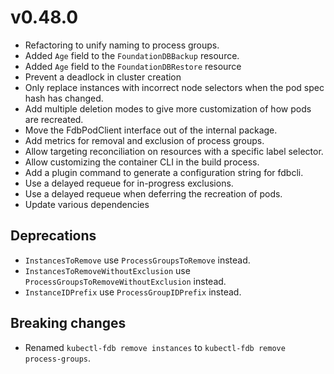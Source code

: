 # v0.48.0

* Refactoring to unify naming to process groups.
* Added `Age` field to the `FoundationDBBackup` resource.
* Added `Age` field to the `FoundationDBRestore` resource
* Prevent a deadlock in cluster creation
* Only replace instances with incorrect node selectors when the pod spec hash
  has changed.
* Add multiple deletion modes to give more customization of how pods are
  recreated.
* Move the FdbPodClient interface out of the internal package.
* Add metrics for removal and exclusion of process groups.
* Allow targeting reconciliation on resources with a specific label selector.
* Allow customizing the container CLI in the build process.
* Add a plugin command to generate a configuration string for fdbcli.
* Use a delayed requeue for in-progress exclusions.
* Use a delayed requeue when deferring the recreation of pods.
* Update various dependencies


## Deprecations

* `InstancesToRemove` use `ProcessGroupsToRemove` instead.
* `InstancesToRemoveWithoutExclusion` use `ProcessGroupsToRemoveWithoutExclusion` instead.
* `InstanceIDPrefix` use `ProcessGroupIDPrefix` instead.

## Breaking changes

* Renamed `kubectl-fdb remove instances` to `kubectl-fdb remove process-groups`.
